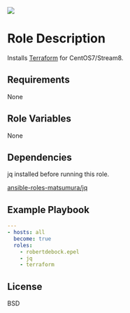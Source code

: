 [![](https://github.com/ansible-roles-matsumura/terraform/workflows/build/badge.svg)](https://github.com/ansible-roles-matsumura/terraform/actions?query=workflow%3Abuild)

Role Description
=========

Installs [Terraform](https://www.terraform.io) for CentOS7/Stream8.

Requirements
------------

None

Role Variables
--------------

None

Dependencies
------------

jq installed before running this role.

[ansible-roles-matsumura/jq](https://github.com/ansible-roles-matsumura/jq)

Example Playbook
----------------

```YAML
---
- hosts: all
  become: true
  roles:
    - robertdebock.epel
    - jq
    - terraform
```

License
-------

BSD
